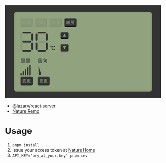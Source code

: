 ![](./image.png)

- [@lazarv/react-server](https://react-server.dev/)
- [Nature Remo](https://nature.global/)

# Usage

1. `pnpm install`
1. Issue your access token at [Nature Home](https://home.nature.global/)
1. `API_KEY='ory_at_your.key' pnpm dev`
